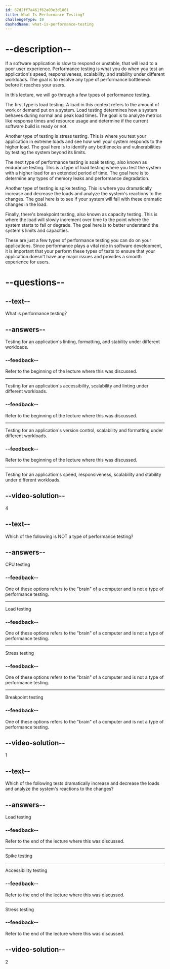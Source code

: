 ```yaml
---
id: 67d2ff7a461f62a03e3d1861
title: What Is Performance Testing?
challengeType: 19
dashedName: what-is-performance-testing
---
```


# --description--

If a software application is slow to respond or unstable, that will lead to a poor user experience. Performance testing is what you do when you test an application's speed, responsiveness, scalability, and stability under different workloads. The goal is to resolve any type of performance bottleneck before it reaches your users.

In this lecture, we will go through a few types of performance testing.

The first type is load testing. A load in this context refers to the amount of work or demand put on a system. Load testing determines how a system behaves during normal and peak load times. The goal is to analyze metrics like response times and resource usage and determine if the current software build is ready or not.

Another type of testing is stress testing. This is where you test your application in extreme loads and see how well your system responds to the higher load. The goal here is to identify any bottlenecks and vulnerabilities by testing the system beyond its limits.

The next type of performance testing is soak testing, also known as endurance testing. This is a type of load testing where you test the system with a higher load for an extended period of time. The goal here is to determine any types of memory leaks and performance degradation.

Another type of testing is spike testing. This is where you dramatically increase and decrease the loads and analyze the system's reactions to the changes. The goal here is to see if your system will fail with these dramatic changes in the load.

Finally, there's breakpoint testing, also known as capacity testing. This is where the load will slowly increment over time to the point where the system starts to fail or degrade. The goal here is to better understand the system's limits and capacities.

These are just a few types of performance testing you can do on your applications. Since performance plays a vital role in software development, it is important that your perform these types of tests to ensure that your application doesn't have any major issues and provides a smooth experience for users.

# --questions--

## --text--

What is performance testing?

## --answers--

Testing for an application's linting, formatting, and stability under different workloads.

### --feedback--

Refer to the beginning of the lecture where this was discussed.

---

Testing for an application's accessibility, scalability and linting under different workloads.

### --feedback--

Refer to the beginning of the lecture where this was discussed.

---

Testing for an application's version control, scalability and formatting under different workloads.

### --feedback--

Refer to the beginning of the lecture where this was discussed.

---

Testing for an application's speed, responsiveness, scalability and stability under different workloads.

## --video-solution--

4

## --text--

Which of the following is NOT a type of performance testing?

## --answers--

CPU testing

### --feedback--

One of these options refers to the "brain" of a computer and is not a type of performance testing.

---

Load testing

### --feedback--

One of these options refers to the "brain" of a computer and is not a type of performance testing.

---

Stress testing

### --feedback--

One of these options refers to the "brain" of a computer and is not a type of performance testing.

---

Breakpoint testing

### --feedback--

One of these options refers to the "brain" of a computer and is not a type of performance testing.

## --video-solution--

1

## --text--

Which of the following tests dramatically increase and decrease the loads and analyze the system's reactions to the changes?

## --answers--

Load testing

### --feedback--

Refer to the end of the lecture where this was discussed.

---

Spike testing

---

Accessibility testing

### --feedback--

Refer to the end of the lecture where this was discussed.

---

Stress testing

### --feedback--

Refer to the end of the lecture where this was discussed.

## --video-solution--

2
